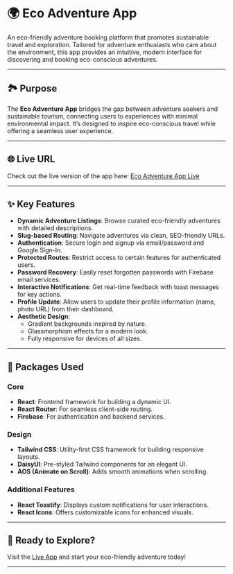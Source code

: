 # 🌍 Eco Adventure App

An eco-friendly adventure booking platform that promotes sustainable travel and exploration. Tailored for adventure enthusiasts who care about the environment, this app provides an intuitive, modern interface for discovering and booking eco-conscious adventures.

---

## 🏞️ Purpose

The **Eco Adventure App** bridges the gap between adventure seekers and sustainable tourism, connecting users to experiences with minimal environmental impact. It’s designed to inspire eco-conscious travel while offering a seamless user experience.

---

## 🌐 Live URL

Check out the live version of the app here: [Eco Adventure App Live](https://eco-sahed009.netlify.app/)

---

## ✨ Key Features

- **Dynamic Adventure Listings**: Browse curated eco-friendly adventures with detailed descriptions.
- **Slug-based Routing**: Navigate adventures via clean, SEO-friendly URLs.
- **Authentication**: Secure login and signup via email/password and Google Sign-In.
- **Protected Routes**: Restrict access to certain features for authenticated users.
- **Password Recovery**: Easily reset forgotten passwords with Firebase email services.
- **Interactive Notifications**: Get real-time feedback with toast messages for key actions.
- **Profile Update**: Allow users to update their profile information (name, photo URL) from their dashboard.
- **Aesthetic Design**:
  - Gradient backgrounds inspired by nature.
  - Glassmorphism effects for a modern look.
  - Fully responsive for devices of all sizes.

---

## 🧰 Packages Used

### Core

- **React**: Frontend framework for building a dynamic UI.
- **React Router**: For seamless client-side routing.
- **Firebase**: For authentication and backend services.

### Design

- **Tailwind CSS**: Utility-first CSS framework for building responsive layouts.
- **DaisyUI**: Pre-styled Tailwind components for an elegant UI.
- **AOS (Animate on Scroll)**: Adds smooth animations when scrolling.

### Additional Features

- **React Toastify**: Displays custom notifications for user interactions.
- **React Icons**: Offers customizable icons for enhanced visuals.

---

## 🚀 Ready to Explore?

Visit the [Live App](https://eco-sahed009.netlify.app/) and start your eco-friendly adventure today!

---
